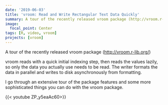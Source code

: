 ```yaml
---
date: '2019-06-03'
title: 'vroom: Read and Write Rectangular Text Data Quickly'
summary: A tour of the recently released vroom package (http://vroom.r-lib.org/)
image:
  focal_point: Center
tags: [R, video, vroom]
projects: [vroom]
---
```


A tour of the recently released vroom package (http://vroom.r-lib.org/)

vroom reads with a quick initial indexing step, then reads the values lazily,
so only the data you actually use needs to be read. The writer formats the data
in parallel and writes to disk asynchronously from formatting.

I go through an extensive tour of the package features and some more
sophisticated things you can do with the vroom package.

{{< youtube ZP_y5eaAc60>}}
